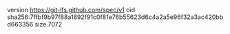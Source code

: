 version https://git-lfs.github.com/spec/v1
oid sha256:7ffbf9b97f88a1892f91c0f81e76b55623d6c4a2a5e96f32a3ac420bbd663356
size 7072
